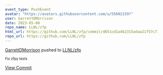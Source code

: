 ```yaml
---
event_type: PushEvent
avatar: "https://avatars.githubusercontent.com/u/55602159?"
user: GarrettDMorrison
date: 2023-05-08
repo_name: LLNL/zfp
html_url: https://github.com/LLNL/zfp/commit/d651cd1a4b2315adaa21f57c712dd5c0f1b655b8
repo_url: https://github.com/LLNL/zfp
---
```


<a href='https://github.com/GarrettDMorrison' target='_blank'>GarrettDMorrison</a> pushed to <a href='https://github.com/LLNL/zfp' target='_blank'>LLNL/zfp</a>

<small>Fix zfpy tests</small>

<a href='https://github.com/LLNL/zfp/commit/d651cd1a4b2315adaa21f57c712dd5c0f1b655b8' target='_blank'>View Commit</a>